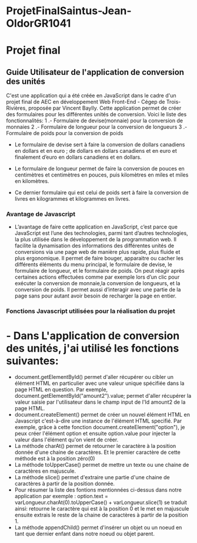 # ProjetFinalSaintus-Jean-OldorGR1041

# Projet final

## Guide Utilisateur de l'application de conversion des unités

C'est une application qui a été créée en JavaScript dans le cadre d'un projet final de AEC en développement Web Front-End - Cégep de Trois-Rivières, proposée par Vincent Baylly.
Cette application permet de créer des formulaires pour les différentes unités de conversion.
Voici le liste des fonctionnalités:
1 .- Formulaire de devise(monnaie) pour la conversion de monnaies
2 .- Formulaire de longueur pour la conversion de longueurs
3 .- Formulaire de poids pour la conversion de poids

- Le formulaire de devise sert à faire la conversion de dollars canadiens en dollars et en euro ; de dollars en dollars canadiens et en euro et finalement d’euro en dollars canadiens et en dollars.

- Le formulaire de longueur permet de faire la conversion de pouces en centimètres et centimètres en pouces, puis kilomètres en miles et miles en kilomètres.

- Ce dernier formulaire qui est celui de poids sert à faire la conversion de livres en kilogrammes et kilogrammes en livres.

### Avantage de Javascript

- L’avantage de faire cette application en JavaScript, c’est parce que JavaScript est l’une des technologies, parmi tant d’autres technologies, la plus utilisée dans le développement de la programmation web. Il facilite la dynamisation des informations des différentes unités de conversions via une page web de manière plus rapide, plus fluide et plus ergonomique. Il permet de faire bouger, apparaitre ou cacher les différents éléments du menu principal, le formulaire de devise, le formulaire de longueur, et le formulaire de poids. On peut réagir après certaines actions effectuées comme par exemple lors d’un clic pour exécuter la conversion de monnaie,la conversion de longueurs, et la conversion de poids. Il permet aussi d’interagir avec une partie de la page sans pour autant avoir besoin de recharger la page en entier.

### Fonctions Javascript utilisées pour la réalisation du projet

# - Dans L'application de conversion des unités, j'ai utilisé les fonctions suivantes:

- document.getElementById() permet d'aller récupérer ou cibler un élément HTML en particulier avec une valeur unique spécifiée dans la page HTML en question. Par exemple, document.getElementById("amount2").value; permet d'aller récupérer la valeur saisie par l'utilisateur dans le champ input de l'Id amount2 de la page HTML.
- document.createElement() permet de créer un nouvel élément HTML en Javascript c'est-à-dire une instance de l'élément HTML specifié. Par exemple, grâce à cette fonction document.createElement("option"), je peux créer l'élément option et ensuite option.value pour injecter la valeur dans l'élément qu'on vient de créer.
- La méthode charAt() permet de retourner le caractère à la position donnée d'une chaine de caractères. Et le premier caractère de cette méthode est à la position zéro(0)
- La méthode toUpperCase() permet de mettre un texte ou une chaine de caractères en majuscule.
- La méthode slice() permet d'extraire une partie d'une chaine de caractères à partir de la position donnée.
- Pour résumer la liste des fontions mentionnées ci-dessus dans notre application par exemple : option.text = varLongueur.charAt(0).toUpperCase() + varLongueur.slice(1) se traduit ainsi: retourne le caractère qui est à la position 0 et le met en majuscule ensuite extrais le reste de la chaine de caractères à partir de la position 1.
- La méthode appendChild() permet d'insérer un objet ou un noeud en tant que dernier enfant dans notre noeud ou objet parent.
